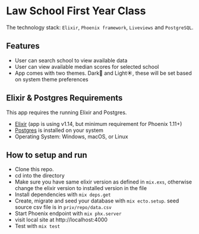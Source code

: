# Law School First Year Class

The technology stack: `Elixir`, `Phoenix framework`, `Liveviews` and `PostgreSQL`.

## Features
  * User can search school to view available data
  * User can view available median scores for selected school
  * App comes with two themes. Dark🌙 and Light☀️, these will be set based on system theme preferences

## Elixir & Postgres Requirements

  This app requires the running Elixir and Postgres.

- [Elixir](https://elixir-lang.org/install.html) (app is using v1.14, but minimum requirement for Phoenix 1.11+)
- [Postgres](https://www.postgresql.org/download/) is installed on your system
- Operating System: Windows, macOS, or Linux


## How to setup and run

* Clone this repo.
* cd into the directory
* Make sure you have same elixir version as defined in `mix.exs`, otherwise change the elixir version to installed version in the file
* Install dependencies with `mix deps.get`
* Create, migrate and seed your database with `mix ecto.setup`. seed source csv file is in `priv/repo/data.csv`
* Start Phoenix endpoint with `mix phx.server`
* visit local site at http://localhost:4000
* Test with `mix test`
